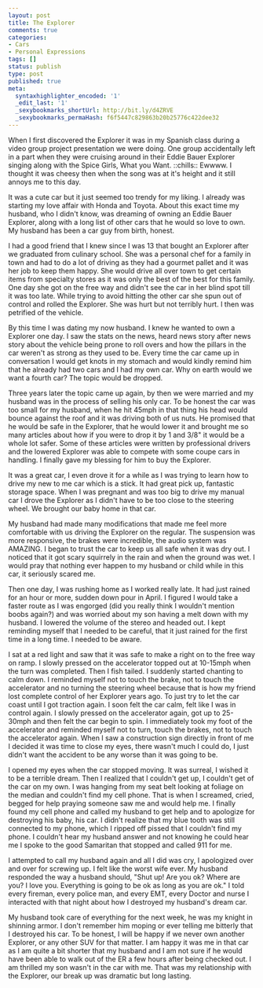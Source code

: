 ```yaml
---
layout: post
title: The Explorer
comments: true
categories:
- Cars
- Personal Expressions
tags: []
status: publish
type: post
published: true
meta:
  syntaxhighlighter_encoded: '1'
  _edit_last: '1'
  _sexybookmarks_shortUrl: http://bit.ly/d4ZRVE
  _sexybookmarks_permaHash: f6f5447c829863b20b25776c422dee32
---
```

When I first discovered the Explorer it was in my Spanish class during a video group project presentation we were doing.  One group accidentally left in a part when they were cruising around in their Eddie Bauer Explorer singing along with the Spice Girls, What you Want.  ::chills::  Ewwww.  I thought it was cheesy then when the song was at it's height and it still annoys me to this day.  

It was a cute car but it just seemed too trendy for my liking.  I already was starting my love affair with Honda and Toyota.  About this exact time my husband, who I didn't know, was dreaming of owning an Eddie Bauer Explorer, along with a long list of other cars that he would so love to own.  My husband has been a car guy from birth, honest.  

I had a good friend that I knew since I was 13 that bought an Explorer after we graduated from culinary school.  She was a personal chef for a family in town and had to do a lot of driving as they had a gourmet pallet and it was her job to keep them happy.  She would drive all over town to get certain items from specialty stores as it was only the best of the best for this family.  One day she got on the free way and didn't see the car in her blind spot till it was too late.  While trying to avoid hitting the other car she spun out of control and rolled the Explorer.  She was hurt but not terribly hurt.  I then was petrified of the vehicle.

By this time I was dating my now husband.  I knew he wanted to own a Explorer one day.  I saw the stats on the news, heard news story after news story about the vehicle being prone to roll overs and how the pillars in the car weren't as strong as they used to be.  Every time the car came up in conversation I would get knots in my stomach and would kindly remind him that he already had two cars and I had my own car.  Why on earth would we want a fourth car?  The topic would be dropped.

Three years later the topic came up again, by then we were married and my husband was in the process of selling his only car.  To be honest the car was too small for my husband, when he hit 45mph in that thing his head would bounce against the roof and it was driving both of us nuts.  He promised that he would be safe in the Explorer, that he would lower it and brought me so many articles about how if you were to drop it by 1 and 3/8" it would be a whole lot safer.  Some of these articles were written by professional drivers and the lowered Explorer was able to compete with some coupe cars in handling.  I finally gave my blessing for him to buy the Explorer.

It was a great car, I even drove it for a while as I was trying to learn how to drive my new to me car which is a stick.  It had great pick up, fantastic storage space.  When I was pregnant and was too big to drive my manual car I drove the Explorer as I didn't have to be too close to the steering wheel.  We brought our baby home in that car.  

My husband had made many modifications that made me feel more comfortable with us driving the Explorer on the regular.  The suspension was more responsive, the brakes were incredible, the audio system was AMAZING.  I began to trust the car to keep us all safe when it was dry out.  I noticed that it got scary squirrely in the rain and when the ground was wet.  I would pray that nothing ever happen to my husband or child while in this car, it seriously scared me.  

Then one day, I was rushing home as I worked really late.  It had just rained for an hour or more, sudden down pour in April.  I figured I would take a faster route as I was engorged (did you really think I wouldn't mention boobs again?) and was worried about my son having a melt down with my husband.  I lowered the volume of the stereo and headed out.  I kept reminding myself that I needed to be careful, that it just rained for the first time in a long time.  I needed to be aware.  

I sat at a red light and saw that it was safe to make a right on to the free way on ramp.  I slowly pressed on the accelerator topped out at 10-15mph when the turn was completed. Then I fish tailed.  I suddenly started chanting to calm down.  I reminded myself not to touch the brake, not to touch the accelerator and no turning the steering wheel because that is how my friend lost complete control of her Explorer years ago.  To just try to let the car coast until I got traction again.  I soon felt the car calm, felt like I was in control again.  I slowly pressed on the accelerator again, got up to 25-30mph and then felt the car begin to spin.  I immediately took my foot of the accelerator and reminded myself not to turn, touch the brakes, not to touch the accelerator again.  When I saw a construction sign directly in front of me I decided it was time to close my eyes, there wasn't much I could do, I just didn't want the accident to be any worse than it was going to be.

I opened my eyes when the car stopped moving.  It was surreal, I wished it to be a terrible dream.  Then I realized that I couldn't get up, I couldn't get of the car on my own.  I was hanging from my seat belt looking at foliage on the median and couldn't find my cell phone.  That is when I screamed, cried, begged for help praying someone saw me and would help me.  I finally found my cell phone and called my husband to get help and to apologize for destroying his baby, his car.  I didn't realize that my blue tooth was still connected to my phone, which I ripped off pissed that I couldn't find my phone.  I couldn't hear my husband answer and not knowing he could hear me I spoke to the good Samaritan that stopped and called 911 for me.  

I attempted to call my husband again and all I did was cry, I apologized over and over for screwing up.  I felt like the worst wife ever.  My husband responded the way a husband should, "Shut up!  Are you ok?  Where are you?  I love you.  Everything is going to be ok as long as you are ok."  I told every fireman, every police man, and every EMT, every Doctor and nurse I interacted with that night about how I destroyed my husband's dream car.  

My husband took care of everything for the next week, he was my knight in shinning armor.  I don't remember him moping or ever telling me bitterly that I destroyed his car.  To be honest, I will be happy if we never own another Explorer, or any other SUV for that matter.  I am happy it was me in that car as I am quite a bit shorter that my husband and I am not sure if he would have been able to walk out of the ER a few hours after being checked out.  I am thrilled my son wasn't in the car with me.  That was my relationship with the Explorer, our break up was dramatic but long lasting.
